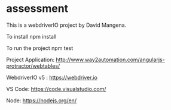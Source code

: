 # assessment
This is a webdriverIO project by David Mangena. 

To install npm install

To run the project npm test

Project Application: http://www.way2automation.com/angularjs-protractor/webtables/

WebdriverIO v5 : https://webdriver.io

VS Code: https://code.visualstudio.com/

Node: https://nodejs.org/en/
